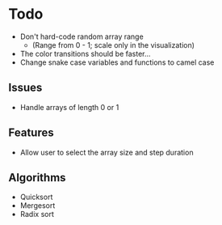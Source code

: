 # Todo

* Don't hard-code random array range
  * (Range from 0 - 1; scale only in the visualization)
* The color transitions should be faster...
* Change snake case variables and functions to camel case

## Issues

* Handle arrays of length 0 or 1


## Features

* Allow user to select the array size and step duration

## Algorithms

* Quicksort
* Mergesort
* Radix sort